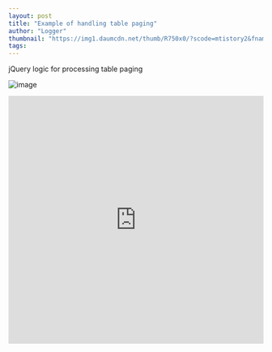 ```yaml
---
layout: post
title: "Example of handling table paging"
author: "Logger"
thumbnail: "https://img1.daumcdn.net/thumb/R750x0/?scode=mtistory2&fname=https%3A%2F%2Ft1.daumcdn.net%2Fcfile%2Ftistory%2F221A414058AFA84B0A"
tags: 
---
```



jQuery logic for processing table paging

![image](https://t1.daumcdn.net/cfile/tistory/221A414058AFA84B0A)

<iframe allowfullscreen="true" allowpaymentrequest="true" allowtransparency="true" class="cp_embed_iframe " frameborder="0" height="490" width="100%" name="cp_embed_1" scrolling="no" src="https://codepen.io/jaehee/embed/mRmNEX?height=490&amp;theme-id=19458&amp;slug-hash=mRmNEX&amp;default-tab=js%2Cresult&amp;user=jaehee&amp;embed-version=2&amp;pen-title=%ED%85%8C%EC%9D%B4%EB%B8%94%20%ED%8E%98%EC%9D%B4%EC%A7%95%20%EC%B2%98%EB%A6%AC%ED%95%98%EA%B8%B0&amp;name=cp_embed_1" style="width: 100%; overflow:hidden; display:block;" title="테이블 페이징 처리하기" loading="lazy" id="cp_embed_mRmNEX"></iframe>